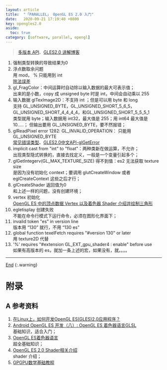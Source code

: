 ```yaml
---
layout: article
title:  "「PARALLEL」 OpenGL ES 2.0 入门"
date:   2020-09-21 17:19:40 +0800
key: opengles2.0
aside:
  toc: true
category: [software, parallel, opengl]
---
```

<span id='head'></span>
>[多版本 API](http://docs.gl/es2/glTexImage2D)、[GLES2.0 讲解博客](http://geekfaner.com/shineengine/blog8_OpenGLESv2_7.html)       

<!--more-->


1. 强制类型转换的导致结果为0   
1. 浮点数取余问题   
用 mod， % 只能用到 int   
[除法误差](https://www.jianshu.com/p/4a6a9af369f0)     
1. gl_FragColor：中间运算时自动除以输入数据的最大可表示值；    
出来的是小数，copy 成 unsigned byte 时是 int，中间会自动乘以 255
1. 输入数据 glTexImage2D：不支持 int ；但是可以用 byte 和 long     
支持 GL_UNSIGNED_BYTE，GL_UNSIGNED_SHORT_5_6_5，GL_UNSIGNED_SHORT_4_4_4_4，和GL_UNSIGNED_SHORT_5_5_5_1   
类型就用 byte；输入数据用 int32，最大值是 255；用 int64 最大值是 10.....； 但输出要用 GL_UNSIGNED_BYTE，要不然报错；    
1. glReadPixel error 1282: GL_INVALID_OPERATION： 只能用GL_UNSIGNED_BYTE     
[常见错误类型](https://learnopengl-cn.github.io/06%20In%20Practice/01%20Debugging/)、[GLES2.0中文API-glGetError](https://blog.csdn.net/dengchukun/article/details/82667177)    
1. implicit cast from "int" to "float"：两种类新在做运算，不允许；    
出现类型隐式转换的，直接去找定义，一般是一个变量引起多个；    
1. glGetIntegerv(GL_MAX_TEXTURE_SIZE) 得不到值：es2 无法获取 texture size     
是因为没有初始化 context；要调用 glutCreateWindow 或者 eglCreateContext 这些之后才行；    
1. glCreateShader 返回值为0    
和上述一样的问题，没有创建环境；    
1. vertex 初始化    
[OpenGL ES 中的顶点数据 Vertex 以及着色器 Shader 介绍并绘制三角形](https://blog.csdn.net/kongbaidepao/article/details/100765211)     
1. egletisplay 创建失败    
不能在命令行模式下运行命令，必须在图形化界面下；      
1. invalid token "es" in version line     
版本用 “130” 就行，不用 “130 es”    
1. global function texelFetch requires "#version 130" or later    
用 texture2D 代替     
1. '%' requires "#extension GL_EXT_gpu_shader4 : enable" before use    
如果有高版本的 es，就加一条上述的宏，如果没有，就。。。。    



-------------------  
[End](#head)
{:.warning}  


# 附录
## A 参考资料
1. [在Linux上，如何开发OpenGL ES(GLES)2.0应用程序？](https://www.cnblogs.com/pengdonglin137/articles/12677212.html)     
1. [Android OpenGL ES 开发（八）: OpenGL ES 着色器语言GLSL](http://imgtec.eetrend.com/d6-imgtec/blog/2018-07/16946.html)     
基础知识，适合入门；    
1. [OpenGL ES着色器语言](http://www.dwenzhao.cn/profession/netbuild/html5shader.html)     
超全基础知识；    
1. [OpenGL ES 2.0 Shader相关介绍 ](http://blog.sina.com.cn/s/blog_923fdd9b0102vbe0.html)    
shader 介绍；    
1. [GPGPU数学基础教程](https://sites.google.com/site/orz8zz/gpu%E6%B7%B1%E5%BA%A6%E5%8F%91%E6%8E%98%28%E4%B8%80%29%3A%3Agpgpu%E6%95%B0%E5%AD%A6%E5%9F%BA%E7%A1%80%E6%95%99%E7%A8%8B)   
